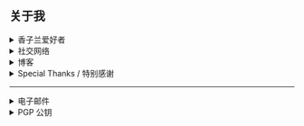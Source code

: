 ## 关于我

<details>
<summary> 香子兰爱好者 </summary> 
  <ul>
    <li><i>"If we really love you then even if it's troublesome we want to be with you, that is a reason to want to be with you."</i></li>
  </ul>
</details>
<details>
<summary> 社交网络 </summary> 
  <ul>
    <li><a href="https://twitter.com/baiyuanneko">Twitter</a></li>
    <li><a href="https://github.com/baiyang-lzy">GitHub</a></li>
    <li><a href="https://t.me/baiyuanneko">Telegram</a></li>
    <li><a href="https://matrix.to/#/@baiyang-lzy:matrix.org">Matrix</a></li>
    <li><a href="https://www.zhihu.com/people/popcorn17">知乎</a></li>
    <li><a href="https://space.bilibili.com/13850573">bilibili</a></li>
    <li><a href="https://bangumi.tv/user/bdtbbylzy">Bangumi</a></li>
    <li><a href="https://music.163.com/#/user/home?id=101548260">网易云音乐</a></li>
    <li>QQ：baiyuaneko</li>
    <li>QQ 群：983538695 （群名：香子兰）</li>
  </ul>
</details>
<details>
<summary> 博客 </summary> 
  <ul>
    <li><a href="https://nekomoe.xyz/">柏园猫のBlog</a></li>
  </ul>
</details>

<details>
<summary> Special Thanks / 特别感谢 </summary> 
  <ul>
    <li><b><a href="https://github.com/Misaka13514">欠陥電気 𝑹𝒂𝒅𝒊𝒐𝑵𝒐𝒊𝒔𝒆 ⚝</a></b></li>
  </ul>
</details>

---

<details>
<summary> 电子邮件 </summary> 
  <p>我一直登录着电子邮件客户端，所以你可以给我发邮件从而及时联系到我。</p>
  <ul>
    <li><a href="mailto:i@nekomoe.xyz">i@nekomoe.xyz</a></li>
    <li><a href="mailto:baiyang-lzy@outlook.com">baiyang-lzy@outlook.com</a></li>
    <li><a href="mailto:baiyanglzy@gmail.com">baiyanglzy@gmail.com</a></li>
    <li><a href="mailto:baiyuanneko@protonmail.com">baiyuanneko@protonmail.com</a></li>
  </ul>
</details>

<details>
<summary> PGP 公钥 </summary> 
  <ul>
    <li>我将 PGP 公钥上传到了 <code>keys.openpgp.org</code> 服务器，所以你可以 <a href="https://keys.openpgp.org/vks/v1/by-fingerprint/5B31AE9B3B7421EE851878BC12FC7165238A4CB1">点击这里下载我的 PGP 公钥</a></li>
    <li>其指纹是<code>5B31 AE9B 3B74 21EE 8518 78BC 12FC 7165 238A 4CB1</code></li>
  </ul>
</details>
